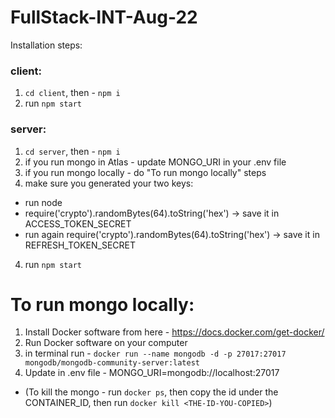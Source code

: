 # FullStack-INT-Aug-22

Installation steps:
### client:
1) `cd client`, then - `npm i`
2) run `npm start`
### server: 
1) `cd server`, then - `npm i`
2) if you run mongo in Atlas - update MONGO_URI in your .env file 
3) if you run mongo locally - do "To run mongo locally" steps
4) make sure you generated your two keys:
- run node
- require('crypto').randomBytes(64).toString('hex') -> save it in ACCESS_TOKEN_SECRET
- run again require('crypto').randomBytes(64).toString('hex') -> save it in REFRESH_TOKEN_SECRET
4) run `npm start`

# To run mongo locally:
1) Install Docker software from here - https://docs.docker.com/get-docker/
2) Run Docker software on your computer
3) in terminal run - `docker run --name mongodb -d -p 27017:27017 mongodb/mongodb-community-server:latest`
4) Update in .env file - MONGO_URI=mongodb://localhost:27017
- (To kill the mongo - run `docker ps`, then copy the id under the CONTAINER_ID, then run `docker kill <THE-ID-YOU-COPIED>`)